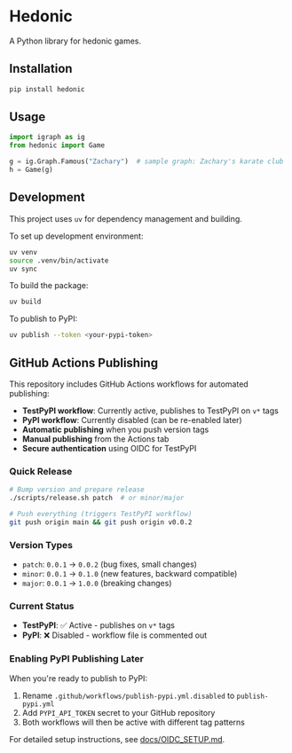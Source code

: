 # Hedonic

A Python library for hedonic games.

## Installation

```bash
pip install hedonic
```

## Usage

```python
import igraph as ig 
from hedonic import Game

g = ig.Graph.Famous("Zachary")  # sample graph: Zachary's karate club
h = Game(g)
```

## Development

This project uses `uv` for dependency management and building.

To set up development environment:
```bash
uv venv
source .venv/bin/activate
uv sync
```

To build the package:
```bash
uv build
```

To publish to PyPI:
```bash
uv publish --token <your-pypi-token>
```

## GitHub Actions Publishing

This repository includes GitHub Actions workflows for automated publishing:

- **TestPyPI workflow**: Currently active, publishes to TestPyPI on `v*` tags
- **PyPI workflow**: Currently disabled (can be re-enabled later)
- **Automatic publishing** when you push version tags
- **Manual publishing** from the Actions tab
- **Secure authentication** using OIDC for TestPyPI

### Quick Release

```bash
# Bump version and prepare release
./scripts/release.sh patch  # or minor/major

# Push everything (triggers TestPyPI workflow)
git push origin main && git push origin v0.0.2
```

### **Version Types**
- `patch`: `0.0.1` → `0.0.2` (bug fixes, small changes)
- `minor`: `0.0.1` → `0.1.0` (new features, backward compatible)  
- `major`: `0.0.1` → `1.0.0` (breaking changes)

### **Current Status**
- **TestPyPI**: ✅ Active - publishes on `v*` tags
- **PyPI**: ❌ Disabled - workflow file is commented out

### **Enabling PyPI Publishing Later**
When you're ready to publish to PyPI:
1. Rename `.github/workflows/publish-pypi.yml.disabled` to `publish-pypi.yml`
2. Add `PYPI_API_TOKEN` secret to your GitHub repository
3. Both workflows will then be active with different tag patterns

For detailed setup instructions, see [docs/OIDC_SETUP.md](docs/OIDC_SETUP.md).
